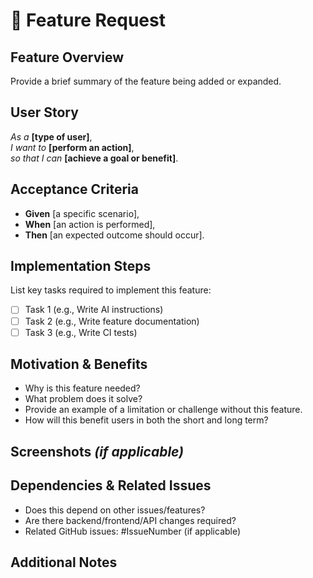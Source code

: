# 🚀 Feature Request

## Feature Overview

Provide a brief summary of the feature being added or expanded.

## User Story

_As a_ **[type of user]**,  
_I want to_ **[perform an action]**,  
_so that I can_ **[achieve a goal or benefit]**.  

## Acceptance Criteria

- **Given** [a specific scenario],  
- **When** [an action is performed],  
- **Then** [an expected outcome should occur].  

## Implementation Steps

List key tasks required to implement this feature:

- [ ] Task 1 (e.g., Write AI instructions)  
- [ ] Task 2 (e.g., Write feature documentation)  
- [ ] Task 3 (e.g., Write CI tests)  

## Motivation & Benefits

- Why is this feature needed?  
- What problem does it solve?  
- Provide an example of a limitation or challenge without this feature.  
- How will this benefit users in both the short and long term?  

## Screenshots _(if applicable)_

<!-- Add relevant images -->

## Dependencies & Related Issues

- Does this depend on other issues/features?  
- Are there backend/frontend/API changes required?  
- Related GitHub issues: #IssueNumber (if applicable)  

## Additional Notes

<!-- Any other relevant details or considerations -->
